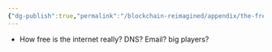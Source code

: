 ```yaml
---
{"dg-publish":true,"permalink":"/blockchain-reimagined/appendix/the-free-internet/","hide":true,"created":"2024-08-19T01:24:10.710+07:00","updated":"2024-10-26T20:15:55.783+07:00"}
---
```


- How free is the internet really? DNS? Email? big players? 